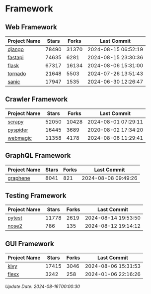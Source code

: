 # Framework

## Web Framework
| Project Name | Stars | Forks | Last Commit |
| ------------ | ----- | ----- | ----------- |
| [django](https://github.com/django/django) | 78490 | 31370 | 2024-08-15 06:52:19 |
| [fastapi](https://github.com/fastapi/fastapi) | 74635 | 6281 | 2024-08-15 23:30:36 |
| [flask](https://github.com/pallets/flask) | 67317 | 16134 | 2024-08-06 15:31:00 |
| [tornado](https://github.com/tornadoweb/tornado) | 21648 | 5503 | 2024-07-26 13:51:43 |
| [sanic](https://github.com/sanic-org/sanic) | 17947 | 1535 | 2024-06-30 12:26:47 |

## Crawler Framework
| Project Name | Stars | Forks | Last Commit |
| ------------ | ----- | ----- | ----------- |
| [scrapy](https://github.com/scrapy/scrapy) | 52050 | 10428 | 2024-08-01 07:29:11 |
| [pyspider](https://github.com/binux/pyspider) | 16445 | 3689 | 2020-08-02 17:34:20 |
| [webmagic](https://github.com/code4craft/webmagic) | 11358 | 4178 | 2024-08-06 11:29:41 |

## GraphQL Framework
| Project Name | Stars | Forks | Last Commit |
| ------------ | ----- | ----- | ----------- |
| [graphene](https://github.com/graphql-python/graphene) | 8041 | 821 | 2024-08-08 09:49:26 |

## Testing Framework
| Project Name | Stars | Forks | Last Commit |
| ------------ | ----- | ----- | ----------- |
| [pytest](https://github.com/pytest-dev/pytest) | 11778 | 2619 | 2024-08-14 19:53:50 |
| [nose2](https://github.com/nose-devs/nose2) | 786 | 135 | 2024-08-12 19:14:12 |

## GUI Framework
| Project Name | Stars | Forks | Last Commit |
| ------------ | ----- | ----- | ----------- |
| [kivy](https://github.com/kivy/kivy) | 17415 | 3046 | 2024-08-06 15:31:53 |
| [flexx](https://github.com/flexxui/flexx) | 3242 | 258 | 2024-01-06 22:16:26 |

*Update Date: 2024-08-16T00:00:30*